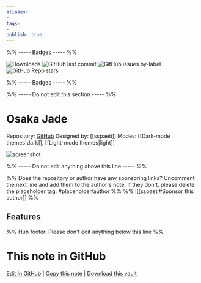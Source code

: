 ```yaml
---
aliases:
- 
tags: 
- 
publish: true
---
```


%% ----- Badges ----- %%

![Downloads](https://img.shields.io/badge/downloads-663-573E7A?style=for-the-badge&logo=)
![GitHub last commit](https://img.shields.io/github/last-commit/sspaeti/obsidian_osaka_jade?color=573E7A&label=last%20update&logo=github&style=for-the-badge)
![GitHub issues by-label](https://img.shields.io/github/issues/sspaeti/obsidian_osaka_jade/help%20wanted?color=573E7A&logo=github&style=for-the-badge) 
![GitHub Repo stars](https://img.shields.io/github/stars/sspaeti/obsidian_osaka_jade?color=573E7A&logo=github&style=for-the-badge)

%% ----- Badges ----- %%

%% ----- Do not edit this section ----- %%

# Osaka Jade

Repository: [GitHub](https://github.com/sspaeti/obsidian_osaka_jade)
Designed by: [[sspaeti]]
Modes: [[Dark-mode themes|dark]], [[Light-mode themes|light]]



![screenshot](https://github.com/sspaeti/obsidian_osaka_jade/raw/HEAD/dark.png)

%% ----- Do not edit anything above this line ----- %% 

%% Does the repository or author have any sponsoring links? Uncomment the next line and add them to the author's note. If they don't, please delete the placeholder tag: #placeholder/author %%
%% ![[sspaeti#Sponsor this author]] %%


## Features



%% Hub footer: Please don't edit anything below this line %%

# This note in GitHub

<span class="git-footer">[Edit In GitHub](https://github.dev/obsidian-community/obsidian-hub/blob/main/02%20-%20Community%20Expansions/02.05%20All%20Community%20Expansions/Themes/Osaka%20Jade.md "git-hub-edit-note") | [Copy this note](https://raw.githubusercontent.com/obsidian-community/obsidian-hub/main/02%20-%20Community%20Expansions/02.05%20All%20Community%20Expansions/Themes/Osaka%20Jade.md "git-hub-copy-note") | [Download this vault](https://github.com/obsidian-community/obsidian-hub/archive/refs/heads/main.zip "git-hub-download-vault") </span>

